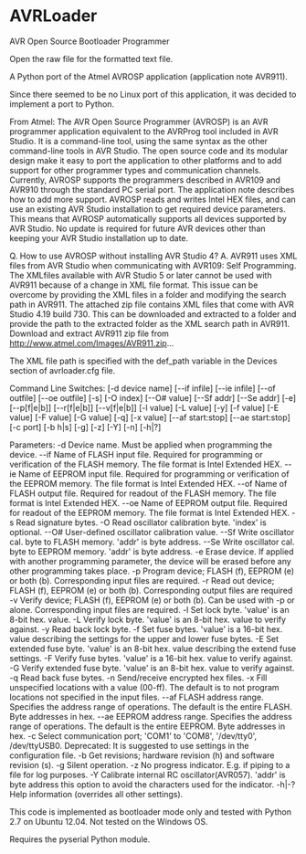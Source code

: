 # AVRLoader
AVR Open Source Bootloader Programmer

Open the raw file for the formatted text file.

A Python port of the Atmel AVROSP application (application note AVR911).

Since there seemed to be no Linux port of this application, it was decided
to implement a port to Python. 

From Atmel:
  The AVR Open Source Programmer (AVROSP) is an AVR programmer application
  equivalent to the AVRProg tool included in AVR Studio. It is a 
  command-line tool, using the same syntax as the other command-line tools
  in AVR Studio. The open source code and its modular design make
  it easy to port the application to other platforms and to add support
  for other programmer types and communication channels. Currently,
  AVROSP supports the programmers described in AVR109 and AVR910
  through the standard PC serial port. The application note describes how 
  to add more support. AVROSP reads and writes Intel HEX files, and
  can use an existing AVR Studio installation to get required device 
  parameters. This means that AVROSP automatically supports all 
  devices supported by AVR Studio. No update is required for future AVR
  devices other than keeping your AVR Studio installation up to date.
  
  Q. How to use AVROSP without installing AVR Studio 4?
  A. AVR911 uses XML files from AVR Studio when communicating with 
     AVR109: Self Programming. The XMLfiles available with AVR Studio 5
     or later cannot be used with AVR911 because of a change in XML file
     format. This issue can be overcome by providing the XML files in a 
     folder and modifying the search path in AVR911. The attached zip file
     contains XML files that come with AVR Studio 4.19 build 730. This can
     be downloaded and extracted to a folder and provide the path to the 
     extracted folder as the XML search path in AVR911. Download and extract
     AVR911 zip file from http://www.atmel.com/Images/AVR911.zip...
     
The XML file path is specified with the def_path variable in the Devices
section of avrloader.cfg file.

Command Line Switches:
        [-d device name] [--if infile] [--ie infile] [--of outfile]
        [--oe outfile] [-s] [-O index] [--O# value] [--Sf addr] [--Se addr]
        [-e] [--p[f|e|b]] [--r[f|e|b]] [--v[f|e|b]] [-l value] [-L value]
        [-y] [-f value] [-E value] [-F value] [-G value] [-q] [-x value]
        [--af start:stop] [--ae start:stop] [-c port] [-b h|s] [-g] [-z]
        [-Y] [-n] [-h|?]

Parameters:
-d      Device name. Must be applied when programming the device.
--if    Name of FLASH input file. Required for programming or verification
        of the FLASH memory. The file format is Intel Extended HEX.
--ie    Name of EEPROM input file. Required for programming or verification
        of the EEPROM memory. The file format is Intel Extended HEX.
--of    Name of FLASH output file. Required for readout of the FLASH memory.
        The file format is Intel Extended HEX.
--oe    Name of EEPROM output file. Required for readout of the EEPROM
        memory. The file format is Intel Extended HEX.
-s      Read signature bytes.
-O      Read oscillator calibration byte. 'index' is optional.
--O#    User-defined oscillator calibration value.
--Sf    Write oscillator cal. byte to FLASH memory. 'addr' is byte address.
--Se    Write oscillator cal. byte to EEPROM memory. 'addr' is byte address.
-e      Erase device. If applied with another programming parameter, the
        device will be erased before any other programming takes place.
-p      Program device; FLASH (f), EEPROM (e) or both (b). Corresponding
        input files are required.
-r      Read out device; FLASH (f), EEPROM (e) or both (b). Corresponding
        output files are required
-v      Verify device; FLASH (f), EEPROM (e) or both (b). Can be used with
        -p or alone. Corresponding input files are required.
-l      Set lock byte. 'value' is an 8-bit hex. value.
-L      Verify lock byte. 'value' is an 8-bit hex. value to verify against.
-y      Read back lock byte.
-f      Set fuse bytes. 'value' is a 16-bit hex. value describing the
        settings for the upper and lower fuse bytes.
-E      Set extended fuse byte. 'value' is an 8-bit hex. value describing the
        extend fuse settings.
-F      Verify fuse bytes. 'value' is a 16-bit hex. value to verify against.
-G      Verify extended fuse byte. 'value' is an 8-bit hex. value to
        verify against.
-q      Read back fuse bytes.
-n      Send/receive encrypted hex files.
-x      Fill unspecified locations with a value (00-ff). The default is
        to not program locations not specified in the input files.
--af    FLASH address range. Specifies the address range of operations. The
        default is the entire FLASH. Byte addresses in hex.
--ae    EEPROM address range. Specifies the address range of operations.
        The default is the entire EEPROM. Byte addresses in hex.
-c      Select communication port; 'COM1' to 'COM8', '/dev/tty0', /dev/ttyUSB0.
        Deprecated: It is suggested to use settings in the configuration file.
-b      Get revisions; hardware revision (h) and software revision (s).
-g      Silent operation.
-z      No progress indicator. E.g. if piping to a file for log purposes.
-Y      Calibrate internal RC oscillator(AVR057). 'addr' is byte address
        this option to avoid the characters used for the indicator.
-h|-?   Help information (overrides all other settings).

This code is implemented as bootloader mode only and tested with Python 2.7
on Ubuntu 12.04. Not tested on the Windows OS.

Requires the pyserial Python module.
